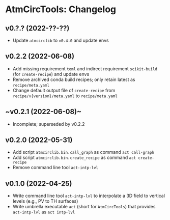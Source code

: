 # AtmCircTools: Changelog

## v0.?.? (2022-??-??)

- Update `atmcirclib` to `v0.4.0` and update envs

## v0.2.2 (2022-06-08)

- Add missing requirement `toml` and indirect requirement `scikit-build` (for `create-recipe`) and update envs
- Remove archived conda build recipes; only retain latest as `recipe/meta.yaml`
- Change default output file of `create-recipe` from `recipe/v{version}/meta.yaml` to `recipe/meta.yaml`

## ~v0.2.1 (2022-06-08)~

- Incomplete; superseded by v0.2.2

## v0.2.0 (2022-05-31)

- Add script `atmcirclib.bin.call_graph` as command `act call-graph`
- Add script `atmcirclib.bin.create_recipe` as command `act create-recipe`
- Remove command line tool `act-intp-lvl`

## v0.1.0 (2022-04-25)

- Write command line tool `act-intp-lvl` to interpolate a 3D field to vertical levels (e.g., PV to TH surfaces)
- Write umbrella executable `act` (short for `AtmCircTools`) that provides `act-intp-lvl` as `act intp-lvl`
